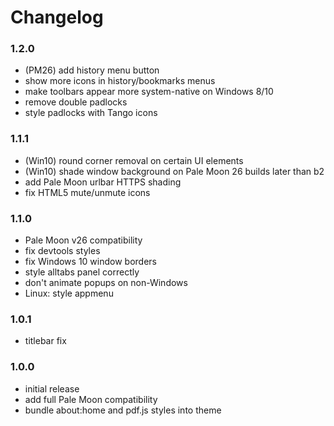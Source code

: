 # Changelog

### 1.2.0
- (PM26) add history menu button
- show more icons in history/bookmarks menus
- make toolbars appear more system-native on Windows 8/10
- remove double padlocks
- style padlocks with Tango icons

### 1.1.1
- (Win10) round corner removal on certain UI elements
- (Win10) shade window background on Pale Moon 26 builds later than b2
- add Pale Moon urlbar HTTPS shading
- fix HTML5 mute/unmute icons

### 1.1.0
- Pale Moon v26 compatibility
- fix devtools styles
- fix Windows 10 window borders
- style alltabs panel correctly
- don't animate popups on non-Windows
- Linux: style appmenu

### 1.0.1
- titlebar fix

### 1.0.0
- initial release
- add full Pale Moon compatibility
- bundle about:home and pdf.js styles into theme